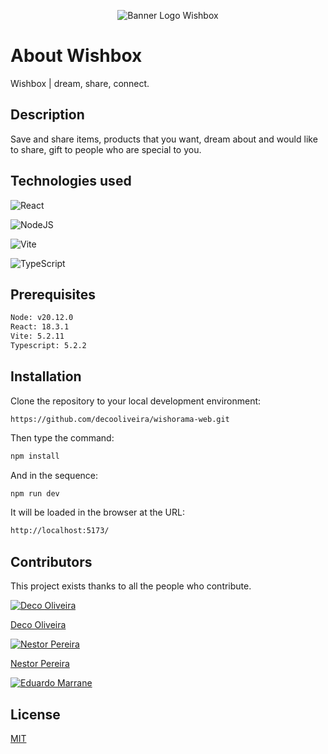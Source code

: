 <p align="center">
  <img src="https://raw.githubusercontent.com/decooliveira/wishorama-web/master/public/wb-banner.png?token=GHSAT0AAAAAACSGB7XAOXHV7WZW2U54R2U4ZSLLOYQ" alt="Banner Logo Wishbox">
</p>

# About Wishbox

Wishbox | dream, share, connect.

## Description
Save and share items, products that you want, dream about and would like to share, gift to people who are special to you.

## Technologies used
![React](https://img.shields.io/badge/react-%2320232a.svg?style=for-the-badge&logo=react&logoColor=%2361DAFB)

![NodeJS](https://img.shields.io/badge/node.js-6DA55F?style=for-the-badge&logo=node.js&logoColor=white)

![Vite](https://img.shields.io/badge/vite-%23646CFF.svg?style=for-the-badge&logo=vite&logoColor=white)

![TypeScript](https://img.shields.io/badge/typescript-%23007ACC.svg?style=for-the-badge&logo=typescript&logoColor=white)

## Prerequisites
```bash
Node: v20.12.0
React: 18.3.1
Vite: 5.2.11
Typescript: 5.2.2
```
## Installation

Clone the repository to your local development environment: 
```
https://github.com/decooliveira/wishorama-web.git
```

Then type the command: 
```bash
npm install
```

And in the sequence:
```bash
npm run dev
```

It will be loaded in the browser at the URL:
```bash
http://localhost:5173/
```


## Contributors
This project exists thanks to all the people who contribute.

[![Deco Oliveira](https://github.com/decooliveira.png?size=50)](https://github.com/decooliveira/)

[Deco Oliveira](https://github.com/decooliveira/)

[![Nestor Pereira](https://github.com/nestorjunior.png?size=50)](https://github.com/nestorjunior)

[Nestor Pereira](https://github.com/nestorjunior)

[![Eduardo Marrane](https://github.com/eduardo-marrane.png?size=50)](https://github.com/eduardo-marrane)

## License

[MIT](https://choosealicense.com/licenses/mit/)